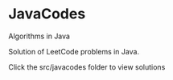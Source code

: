 # JavaCodes

Algorithms in Java

Solution of LeetCode problems in Java.

Click the src/javacodes folder to view solutions
